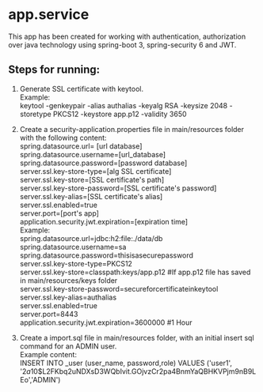 # app.service
This app has been created for working with authentication, authorization over java technology using spring-boot 3, spring-security 6 and JWT.

## Steps for running:
1. Generate SSL certificate with keytool. <br>
    Example:<br>
    keytool -genkeypair -alias authalias -keyalg RSA -keysize 2048 -storetype PKCS12 -keystore app.p12 -validity 3650
   
2. Create a security-application.properties file in main/resources folder with the following content:<br>
   spring.datasource.url= [url database]<br>
   spring.datasource.username=[url_database]<br>
   spring.datasource.password=[password database]<br>
   server.ssl.key-store-type=[alg SSL certificate]<br>
   server.ssl.key-store=[SSL certificate's path]<br>
   server.ssl.key-store-password=[SSL certificate's password]<br>
   server.ssl.key-alias=[SSL certificate's alias]<br>
   server.ssl.enabled=true<br>
   server.port=[port's app]<br>
   application.security.jwt.expiration=[expiration time]<br>
   Example:<br>
   spring.datasource.url=jdbc:h2:file:./data/db<br>
   spring.datasource.username=sa<br>
   spring.datasource.password=thisisasecurepassword<br>
   server.ssl.key-store-type=PKCS12<br>
   server.ssl.key-store=classpath:keys/app.p12 #If app.p12 file has saved in main/resources/keys folder<br>
   server.ssl.key-store-password=secureforcertificateinkeytool<br>
   server.ssl.key-alias=authalias<br>
   server.ssl.enabled=true<br>
   server.port=8443<br>
   application.security.jwt.expiration=3600000 #1 Hour<br>
   
3. Create a import.sql file in main/resources folder, with an initial insert sql command for an ADMIN user. <br>
   Example content:<br>
   INSERT INTO _user (user_name, password,role) VALUES ('user1', '$2a$10$L2FKbq2uNDXsD3WQbIvit.GOjvzCr2pa4BnmYaQBHKVPjm9nB9LEo','ADMIN')
